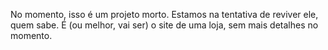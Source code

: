No momento, isso é um projeto morto. Estamos na tentativa de reviver ele, quem sabe.
É (ou melhor, vai ser) o site de uma loja, sem mais detalhes no momento.
